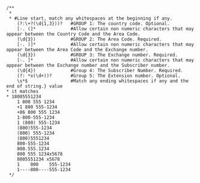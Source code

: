     /**
     * 
     * #Line start, match any whitespaces at the beginning if any.
        (?:\+?(\d{1,3}))?   #GROUP 1: The country code. Optional.
        [-. (]*             #Allow certain non numeric characters that may appear between the Country Code and the Area Code.
        (\d{3})             #GROUP 2: The Area Code. Required.
        [-. )]*             #Allow certain non numeric characters that may appear between the Area Code and the Exchange number.
        (\d{3})             #GROUP 3: The Exchange number. Required.
        [-. ]*              #Allow certain non numeric characters that may appear between the Exchange number and the Subscriber number.
        (\d{4})             #Group 4: The Subscriber Number. Required.
        (?: *x(\d+))?       #Group 5: The Extension number. Optional.
        \s*$                #Match any ending whitespaces if any and the end of string.} value 
    * it matches
    * 18005551234
        1 800 555 1234
        +1 800 555-1234
        +86 800 555 1234
        1-800-555-1234
        1 (800) 555-1234
        (800)555-1234
        (800) 555-1234
        (800)5551234
        800-555-1234
        800.555.1234
        800 555 1234x5678
        8005551234 x5678
        1    800    555-1234
        1----800----555-1234
     */
